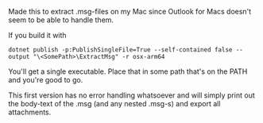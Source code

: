 Made this to extract .msg-files on my Mac since Outlook for Macs doesn't seem to be able to handle them. 

If you build it with

```
dotnet publish -p:PublishSingleFile=True --self-contained false --output "\<SomePath>\ExtractMsg" -r osx-arm64
```

You'll get a single executable. Place that in some path that's on the PATH and you're good to go.

This first version has no error handling whatsoever and will simply print out the body-text of the .msg (and any nested .msg-s) and export all attachments.
